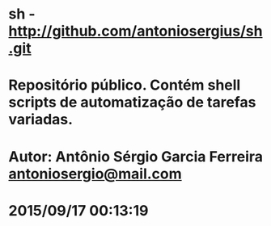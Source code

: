 #
# sh - http://github.com/antoniosergius/sh.git
#
# Repositório público. Contém shell scripts de automatização de tarefas variadas.
#
# Autor: Antônio Sérgio Garcia Ferreira <antoniosergio@mail.com>
# 2015/09/17 00:13:19
#
